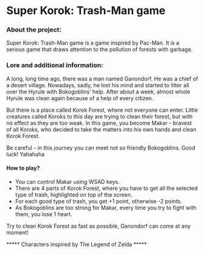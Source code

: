 # Super Korok: Trash-Man game

### About the project:
Super Korok: Trash-Man game is a game inspired by Pac-Man. It is a serious game that draws attention to the pollution of forests with garbage. 

### Lore and additional information:

A long, long time ago, there was a man named Ganondorf. He was a chief of a desert village. Nowadays, sadly, he lost his mind and started to litter all over the Hyrule with Bokogoblins’ help. After about a week, almost whole Hyrule was clean again because of a help of every citizen. 

But there is a place called Korok Forest, where not everyone can enter. Little creatures called Koroks to this day are trying to clean their forest, but with no effect as they are too weak. In this game, you become Makar - bravest of all Koroks, who decided to take the matters into his own hands and clean Korok Forest.

Be careful - in this journey you can meet not so friendly Bokogoblins. Good luck! Yahahaha

#### How to play?
- You can control Makar using WSAD keys.
- There are 4 parts of Korok Forest, where you have to get all the selected type of trash, highlighted on top of the screen.
- For each good type of trash, you get +1 point, otherwise -2 points.
- As Bokogoblins are too strong for Makar, every time you try to fight with them, you lose 1 heart. 

Try to clean Korok Forest as fast as possible, Ganondorf can come at any moment!

***** Characters inspired by The Legend of Zelda *****

